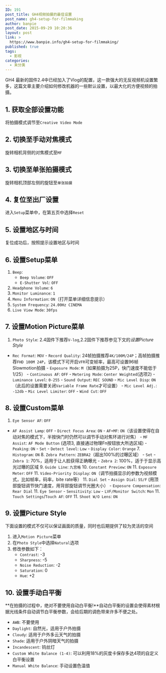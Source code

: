 ```yaml
---
ID: 191
post_title: GH4视频拍摄的最佳设置
post_name: gh4-setup-for-filmmaking
author: banpie
post_date: 2015-09-29 10:20:36
layout: post
link: >
  https://www.banpie.info/gh4-setup-for-filmmaking/
published: true
tags:
  - 影视
categories:
  - 未分类
---
```

GH4 最新的固件2.4中已经加入了Vlog的配置，这一款强大的无反视频机设置繁多，这篇文章主要介绍如何修改机器的一些默认设置，以最大化的方便视频的拍摄。

## 1\. 获取全部设置功能

将拍摄模式调节至`Creative Video Mode`

## 2\. 切换至手动对焦模式

旋转相机背侧的对焦模式至`MF`

## 3\. 切换至单张拍摄模式

旋转相机顶部左侧的旋钮至`单张拍摄`

## 4\. 复位至出厂设置

进入`Setup`菜单中，在第五页中选择`Reset`

## 5\. 设置地区与时间

复位成功后，按照提示设置地区与时间

## 6\. 设置Setup菜单

1.  `Beep`: 
    *   `Beep Volume`: `OFF` 
    *   `E-Shutter Vol`: `OFF`
2.  `Headphone Volume`: `6`
3.  `Monitor Luminance`: `1`
4.  `Menu Information`: `ON`（打开菜单详细信息提示）
5.  `System Frequency`: `24.00Hz CINEMA`
6.  `Live View Mode`: `30fps`

## 7\. 设置Motion Picture菜单

1.  `Photo Style`: 2.4固件下推荐`V-log`,2.2固件下推荐参见下文的*设置Picture Style*

*   `Rec Format`: `MOV` - `Record Quality`: 24帧拍摄推荐`4K/100M/24P`；高帧拍摄推荐`FHD 100M 24P`，该模式下可开启`VFR`可变帧率，最高可设置96帧Slowmotion拍摄 - `Exposure Mode`: `M`（如果拍摄为25P，快门速度不能低于1/25） - `Continuous AF`: `OFF` - `Metering Mode`: `Center Weighted`(选项2) - `Luminance Level`: `0-255` - `Sound Output`: `REC SOUND` - `Mic Level Disp`: `ON`（此后的设置需要关闭`Variable Frame Rate`才可设置） - `Mic Level Adj.`: `-12db` - `Mic Level Limiter`: `OFF` - `Wind Cut`: `OFF`

## 8\. 设置Custom菜单

1.  `Eye Sensor AF`: `OFF`

*   `AF Assist Lamp`: `OFF` - `Direct Focus Area`: `ON` - `AF+MF`: `ON`（该设置使得在自动对焦的模式下，半按快门时仍然可以调节手动对焦环进行对焦） - `MF Assist`: `AF Mode Button` (选项3, 直接通过物理Fn按钮放大所选区域) - `Peaking`: `ON` - `Set` - `Detect level`: `Low` - `Display Color`: `Orange` 7. `Histogram`: `ON` 8. `Zebra Pattern`: `ZEBRA2`（超出100%的过曝区域） - `Set` - `Zebra 1`: 70%，适用于让人脸获得正确曝光 - `Zebra 2`: 100%，适于于显示高光过曝的区域 9. `Guide Line`: `九宫格` 10. `Constant Preview`: `ON` 11. `Exposure Meter`: `OFF` 11. `Video-Priority Display`: `ON`（调节拍摄显示的参数为视频模式，比如帧率，码率，bite rate等） 11. `Dial Set` - `Assign Dial`: `SS/F` (用顶部旋钮调节快门速度，用背部旋钮调节光圈大小） - `Exposure Compensation`: `Rear Dial` 11. `Eye Sensor` - `Sensitivity`: `Low` - `LVF/Monitor Switch`: `Mon` 11. `Touch Settings`/`Touch AF`: `OFF` 11. `Shoot W/O Lens`: `ON`

## 9\. 设置Picture Style

下面设置的模式不仅可以保证画面的质量，同时也后期提供了较为灵活的空间

1.  进入`Motion Picture`菜单
2.  在`Photo Style`中选择`Natural`选项
3.  修改参数如下：  
    *   `Contrast`: -3
    *   `Sharpness`: -5
    *   `Noise Reduction`: -2
    *   `Saturation`: 0
    *   `Hue`: +2

## 10\. 设置手动白平衡

**在拍摄的过程中，绝对不要使用自动白平衡!**自动白平衡的设置会使得素材根据光线条件自动调节白平衡参数，会给后期的调色带来许多不便之处。

*   `AWB`: 不要使用
*   `Daylight`: 自然光，适用于户外拍摄
*   `Cloudy`: 适用于户外多云天气的拍摄
*   `Shade`: 适用于户外阴暗天气的拍摄
*   `Incandescent`: 钨丝灯
*   `Custom White Balance (1-4)`: 可以利用18%的灰度卡保存多达4项的自定义白平衡设置
*   `Manual White Balance`: 手动设置色温值